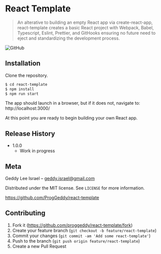 # React Template

> An alterative to building an empty React app via create-react-app, react-template creates a basic React project with Webpack, Babel, Typescript, Eslint, Prettier, and GitHooks ensuring no future need to eject and standardizing the development process.

![GitHub](https://img.shields.io/github/license/proggeddy/react-template)

## Installation

Clone the repository.

```sh
$ cd react-template
$ npm install
$ npm run start
```

The app should launch in a browser, but if it does not, navigate to: http://localhost:3000/

At this point you are ready to begin building your own React app.

## Release History

- 1.0.0
  - Work in progress

## Meta

Geddy Lee Israel – geddy.israel@gmail.com

Distributed under the MIT license. See `LICENSE` for more information.

https://github.com/ProgGeddy/react-template

## Contributing

1. Fork it (<https://github.com/proggeddy/react-template/fork>)
2. Create your feature branch (`git checkout -b feature/react-template`)
3. Commit your changes (`git commit -am 'Add some react-template'`)
4. Push to the branch (`git push origin feature/react-template`)
5. Create a new Pull Request
